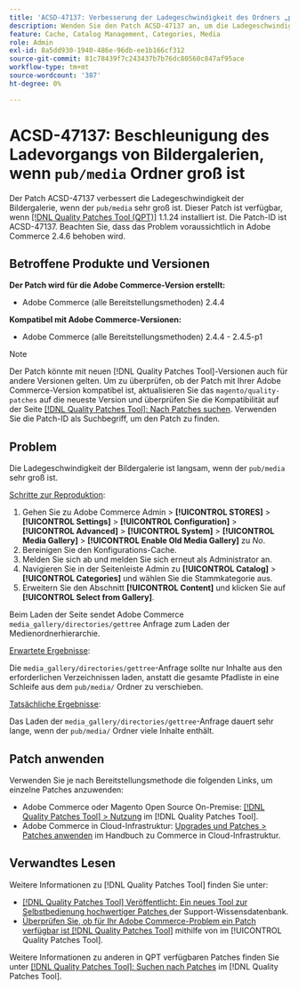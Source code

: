 ```yaml
---
title: 'ACSD-47137: Verbesserung der Ladegeschwindigkeit des Ordners „pub/media“ der Bildergalerie'
description: Wenden Sie den Patch ACSD-47137 an, um die Ladegeschwindigkeit der Bildergalerie zu verbessern, wenn der Ordner „pub/media“ sehr groß ist.
feature: Cache, Catalog Management, Categories, Media
role: Admin
exl-id: 8a5dd930-1940-486e-96db-ee1b166cf312
source-git-commit: 81c78439f7c243437b7b76dc80560c847af95ace
workflow-type: tm+mt
source-wordcount: '387'
ht-degree: 0%

---
```


# ACSD-47137: Beschleunigung des Ladevorgangs von Bildergalerien, wenn `pub/media` Ordner groß ist

Der Patch ACSD-47137 verbessert die Ladegeschwindigkeit der Bildergalerie, wenn der `pub/media` sehr groß ist. Dieser Patch ist verfügbar, wenn [[!DNL Quality Patches Tool (QPT)]](https://experienceleague.adobe.com/en/docs/commerce-knowledge-base/kb/announcements/commerce-announcements/magento-quality-patches-released-new-tool-to-self-serve-quality-patches) 1.1.24 installiert ist. Die Patch-ID ist ACSD-47137. Beachten Sie, dass das Problem voraussichtlich in Adobe Commerce 2.4.6 behoben wird.

## Betroffene Produkte und Versionen

**Der Patch wird für die Adobe Commerce-Version erstellt:**
* Adobe Commerce (alle Bereitstellungsmethoden) 2.4.4

**Kompatibel mit Adobe Commerce-Versionen:**
* Adobe Commerce (alle Bereitstellungsmethoden) 2.4.4 - 2.4.5-p1

>[!NOTE]
>
>Der Patch könnte mit neuen [!DNL Quality Patches Tool]-Versionen auch für andere Versionen gelten. Um zu überprüfen, ob der Patch mit Ihrer Adobe Commerce-Version kompatibel ist, aktualisieren Sie das `magento/quality-patches` auf die neueste Version und überprüfen Sie die Kompatibilität auf der Seite [[!DNL Quality Patches Tool]: Nach Patches suchen](https://experienceleague.adobe.com/tools/commerce-quality-patches/index.html). Verwenden Sie die Patch-ID als Suchbegriff, um den Patch zu finden.

## Problem

Die Ladegeschwindigkeit der Bildergalerie ist langsam, wenn der `pub/media` sehr groß ist.

<u>Schritte zur Reproduktion</u>:

1. Gehen Sie zu Adobe Commerce Admin > **[!UICONTROL STORES]** > **[!UICONTROL Settings]** > **[!UICONTROL Configuration]** > **[!UICONTROL Advanced]** > **[!UICONTROL System]** > **[!UICONTROL Media Gallery]** > **[!UICONTROL Enable Old Media Gallery]** zu _No_.
1. Bereinigen Sie den Konfigurations-Cache.
1. Melden Sie sich ab und melden Sie sich erneut als Administrator an.
1. Navigieren Sie in der Seitenleiste Admin zu **[!UICONTROL Catalog]** > **[!UICONTROL Categories]** und wählen Sie die Stammkategorie aus.
1. Erweitern Sie den Abschnitt **[!UICONTROL Content]** und klicken Sie auf **[!UICONTROL Select from Gallery]**.

Beim Laden der Seite sendet Adobe Commerce `media_gallery/directories/gettree` Anfrage zum Laden der Medienordnerhierarchie.

<u>Erwartete Ergebnisse</u>:

Die `media_gallery/directories/gettree`-Anfrage sollte nur Inhalte aus den erforderlichen Verzeichnissen laden, anstatt die gesamte Pfadliste in eine Schleife aus dem `pub/media/` Ordner zu verschieben.

<u>Tatsächliche Ergebnisse</u>:

Das Laden der `media_gallery/directories/gettree`-Anfrage dauert sehr lange, wenn der `pub/media/` Ordner viele Inhalte enthält.

## Patch anwenden

Verwenden Sie je nach Bereitstellungsmethode die folgenden Links, um einzelne Patches anzuwenden:

* Adobe Commerce oder Magento Open Source On-Premise: [[!DNL Quality Patches Tool] > Nutzung](/help/tools/quality-patches-tool/usage.md) im [!DNL Quality Patches Tool].
* Adobe Commerce in Cloud-Infrastruktur: [Upgrades und Patches > Patches anwenden](https://experienceleague.adobe.com/docs/commerce-cloud-service/user-guide/develop/upgrade/apply-patches.html) im Handbuch zu Commerce in Cloud-Infrastruktur.

## Verwandtes Lesen

Weitere Informationen zu [!DNL Quality Patches Tool] finden Sie unter:

* [[!DNL Quality Patches Tool] Veröffentlicht: Ein neues Tool zur Selbstbedienung hochwertiger Patches ](https://experienceleague.adobe.com/en/docs/commerce-knowledge-base/kb/announcements/commerce-announcements/magento-quality-patches-released-new-tool-to-self-serve-quality-patches) der Support-Wissensdatenbank.
* [Überprüfen Sie, ob für Ihr Adobe Commerce-Problem ein Patch verfügbar ist [!DNL Quality Patches Tool]](/help/tools/quality-patches-tool/patches-available-in-qpt/check-patch-for-magento-issue-with-magento-quality-patches.md) mithilfe von im [!UICONTROL Quality Patches Tool].


Weitere Informationen zu anderen in QPT verfügbaren Patches finden Sie unter [[!DNL Quality Patches Tool]: Suchen nach Patches](https://experienceleague.adobe.com/tools/commerce-quality-patches/index.html) im [!DNL Quality Patches Tool].
